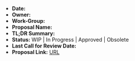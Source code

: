 - **Date:** 
- **Owner:** 
- **Work-Group:** 
- **Proposal Name:** 
- **TL;DR Summary:** 
- **Status:** WIP | In Progress | Approved | Obsolete 
- **Last Call for Review Date:** 
- **Proposal Link:** [URL](https://docs.google.com/abc)
